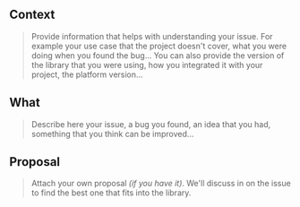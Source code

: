 ## Context
> Provide information that helps with understanding your issue. For example your use case that the project doesn't cover, what you were doing when you found the bug... You can also provide the version of the library that you were using, how you integrated it with your project, the platform version...

## What
> Describe here your issue, a bug you found, an idea that you had, something that  you think can be improved...

## Proposal
> Attach your own proposal *(if you have it)*. We'll discuss in on the issue to find the best one that fits into the library.
